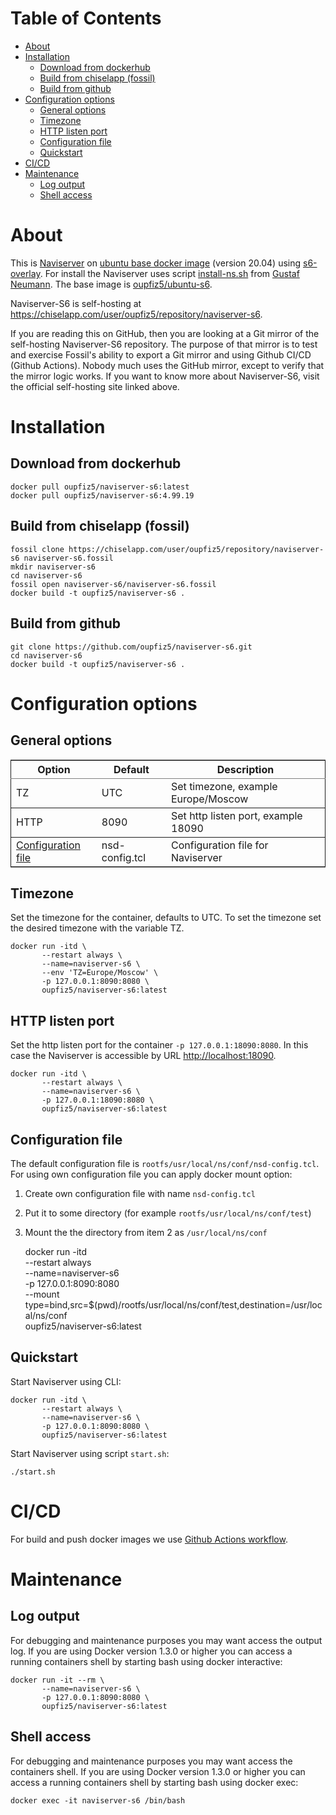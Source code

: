 # Table of Contents

-   [About](#org7a6f203)
-   [Installation](#org4cb9f40)
    -   [Download from dockerhub](#org9f834ee)
    -   [Build from chiselapp (fossil)](#org601dc29)
    -   [Build from github](#org185e295)
-   [Configuration options](#orgdafd381)
    -   [General options](#org5f46e16)
    -   [Timezone](#org8c3a39b)
    -   [HTTP listen port](#orgd3183da)
    -   [Configuration file](#org95c51e5)
    -   [Quickstart](#org4691576)
-   [CI/CD](#orgc980dd8)
-   [Maintenance](#org956a8bb)
    -   [Log output](#org725c3b1)
    -   [Shell access](#org1449681)



<a id="org7a6f203"></a>

# About

This is [Naviserver](https://wiki.tcl-lang.org/page/NaviServer) on [ubuntu base docker image](https://hub.docker.com/_/ubuntu) (version 20.04) using [s6-overlay](https://github.com/just-containers/s6-overlay).
For install the Naviserver uses script [install-ns.sh](https://github.com/gustafn/install-ns/blob/master/install-oacs.sh) from [Gustaf Neumann](https://github.com/gustafn/install-ns).
The base image is [oupfiz5/ubuntu-s6](https://hub.docker.com/r/oupfiz5/ubuntu-s6).

Naviserver-S6 is self-hosting at <https://chiselapp.com/user/oupfiz5/repository/naviserver-s6>.

If you are reading this on GitHub, then you are looking at a Git mirror of the self-hosting Naviserver-S6 repository.  The purpose of that mirror is to test and exercise Fossil's ability to export a Git mirror and using Github CI/CD  (Github Actions). Nobody much uses the GitHub mirror, except to verify that the mirror logic works. If you want to know more about Naviserver-S6, visit the official self-hosting site linked above.


<a id="org4cb9f40"></a>

# Installation


<a id="org9f834ee"></a>

## Download from dockerhub

    docker pull oupfiz5/naviserver-s6:latest
    docker pull oupfiz5/naviserver-s6:4.99.19


<a id="org601dc29"></a>

## Build from chiselapp (fossil)

    fossil clone https://chiselapp.com/user/oupfiz5/repository/naviserver-s6 naviserver-s6.fossil
    mkdir naviserver-s6
    cd naviserver-s6
    fossil open naviserver-s6/naviserver-s6.fossil
    docker build -t oupfiz5/naviserver-s6 .


<a id="org185e295"></a>

## Build from github

    git clone https://github.com/oupfiz5/naviserver-s6.git
    cd naviserver-s6
    docker build -t oupfiz5/naviserver-s6 .


<a id="orgdafd381"></a>

# Configuration options


<a id="org5f46e16"></a>

## General options

<table border="2" cellspacing="0" cellpadding="6" rules="groups" frame="hsides">


<colgroup>
<col  class="org-left" />

<col  class="org-left" />

<col  class="org-left" />
</colgroup>
<thead>
<tr>
<th scope="col" class="org-left">Option</th>
<th scope="col" class="org-left">Default</th>
<th scope="col" class="org-left">Description</th>
</tr>
</thead>

<tbody>
<tr>
<td class="org-left">TZ</td>
<td class="org-left">UTC</td>
<td class="org-left">Set timezone, example Europe/Moscow</td>
</tr>
</tbody>

<tbody>
<tr>
<td class="org-left">HTTP</td>
<td class="org-left">8090</td>
<td class="org-left">Set http listen port, example 18090</td>
</tr>
</tbody>

<tbody>
<tr>
<td class="org-left"><a href="#org95c51e5">Configuration file</a></td>
<td class="org-left">nsd-config.tcl</td>
<td class="org-left">Configuration file for Naviserver</td>
</tr>
</tbody>
</table>


<a id="org8c3a39b"></a>

## Timezone

Set the timezone for the container, defaults to UTC. To set the timezone set the desired timezone with the variable TZ.

    docker run -itd \
           --restart always \
           --name=naviserver-s6 \
           --env 'TZ=Europe/Moscow' \
           -p 127.0.0.1:8090:8080 \
           oupfiz5/naviserver-s6:latest


<a id="orgd3183da"></a>

## HTTP listen port

Set the http listen port for the container `-p 127.0.0.1:18090:8080`.
In this case the Naviserver is accessible by URL [http://localhost:18090](http://localhost:8090).

    docker run -itd \
           --restart always \
           --name=naviserver-s6 \
           -p 127.0.0.1:18090:8080 \
           oupfiz5/naviserver-s6:latest


<a id="org95c51e5"></a>

## Configuration file

The default configuration file is `rootfs/usr/local/ns/conf/nsd-config.tcl`.
For using own configuration file you can apply docker mount option:

1.  Create own configuration file with name `nsd-config.tcl`
2.  Put it to some directory (for example `rootfs/usr/local/ns/conf/test`)
3.  Mount the the directory from item 2 as `/usr/local/ns/conf`

    docker run -itd \
           --restart always \
           --name=naviserver-s6  \
           -p 127.0.0.1:8090:8080 \
           --mount type=bind,src=$(pwd)/rootfs/usr/local/ns/conf/test,destination=/usr/local/ns/conf \
           oupfiz5/naviserver-s6:latest


<a id="org4691576"></a>

## Quickstart

Start Naviserver using CLI:

    docker run -itd \
           --restart always \
           --name=naviserver-s6 \
           -p 127.0.0.1:8090:8080 \
           oupfiz5/naviserver-s6:latest

Start Naviserver using script `start.sh`:

    ./start.sh


<a id="orgc980dd8"></a>

# CI/CD

For  build and push docker images we use  [Github Actions workflow](https://github.com/oupfiz5/naviserver-s6/blob/master/.github/workflows/on-push.yaml).


<a id="org956a8bb"></a>

# Maintenance


<a id="org725c3b1"></a>

## Log output

For debugging and maintenance purposes you may want access the output
log. If you are using Docker version 1.3.0 or higher you can access a
running containers shell by starting bash using docker interactive:

    docker run -it --rm \
           --name=naviserver-s6 \
           -p 127.0.0.1:8090:8080 \
           oupfiz5/naviserver-s6:latest


<a id="org1449681"></a>

## Shell access

For debugging and maintenance purposes you may want access the containers shell. If you are using Docker version 1.3.0 or higher you can access a running containers shell by starting bash using docker exec:

    docker exec -it naviserver-s6 /bin/bash
